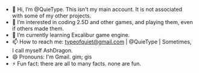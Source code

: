 - 👋 Hi, I’m @QuieType. 
This isn't my main account. It is not associated with some of my other projects.
- 👀 I’m interested in coding 2.5D and other games, and playing them, even if others made them.
- 🌱 I’m currently learning Excalibur game engine.
- 📫 How to reach me: typeofquiet@gmail.com | @QuieType | Sometimes, I call myself AshDragon.
- 😄 Pronouns: I'm Gmail. gim; gis
- ⚡ Fun fact: there are all to many facts. none are fun.

<!---
QuieType/QuieType is a ✨ special ✨ repository because its `README.md` (this file) appears on your GitHub profile.
You can click the Preview link to take a look at your changes.
--->
